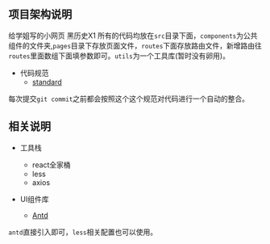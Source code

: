 ## 项目架构说明
给学姐写的小网页  黑历史X1
所有的代码均放在`src`目录下面，`components`为公共组件的文件夹,`pages`目录下存放页面文件，`routes`下面存放路由文件，新增路由往`routes`里面数组下面填参数即可。`utils`为一个工具库(暂时没有卵用)。

- 代码规范
  - [standard](https://github.com/standard/standard/blob/master/docs/README-zhcn.md)

每次提交`git commit`之前都会按照这个这个规范对代码进行一个自动的整合。

## 相关说明
- 工具栈
   - react全家桶
   - less
   - axios

- UI组件库
   - [Antd](https://ant.design/docs/react/introduce-cn)

`antd`直接引入即可，`less`相关配置也可以使用。
